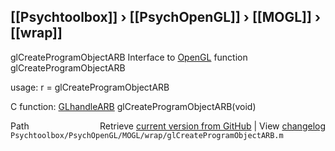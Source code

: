 ## [[Psychtoolbox]] &#8250; [[PsychOpenGL]] &#8250; [[MOGL]] &#8250; [[wrap]]

glCreateProgramObjectARB  Interface to [OpenGL](OpenGL) function glCreateProgramObjectARB  
  
usage:  r = glCreateProgramObjectARB  
  
C function:  [GLhandleARB](GLhandleARB) glCreateProgramObjectARB(void)  




<div class="code_header" style="text-align:right;">
  <span style="float:left;">Path&nbsp;&nbsp;</span> <span class="counter">Retrieve <a href=
  "https://raw.github.com/Psychtoolbox-3/Psychtoolbox-3/beta/Psychtoolbox/PsychOpenGL/MOGL/wrap/glCreateProgramObjectARB.m">current version from GitHub</a> | View <a href=
  "https://github.com/Psychtoolbox-3/Psychtoolbox-3/commits/beta/Psychtoolbox/PsychOpenGL/MOGL/wrap/glCreateProgramObjectARB.m">changelog</a></span>
</div>
<div class="code">
  <code>Psychtoolbox/PsychOpenGL/MOGL/wrap/glCreateProgramObjectARB.m</code>
</div>

